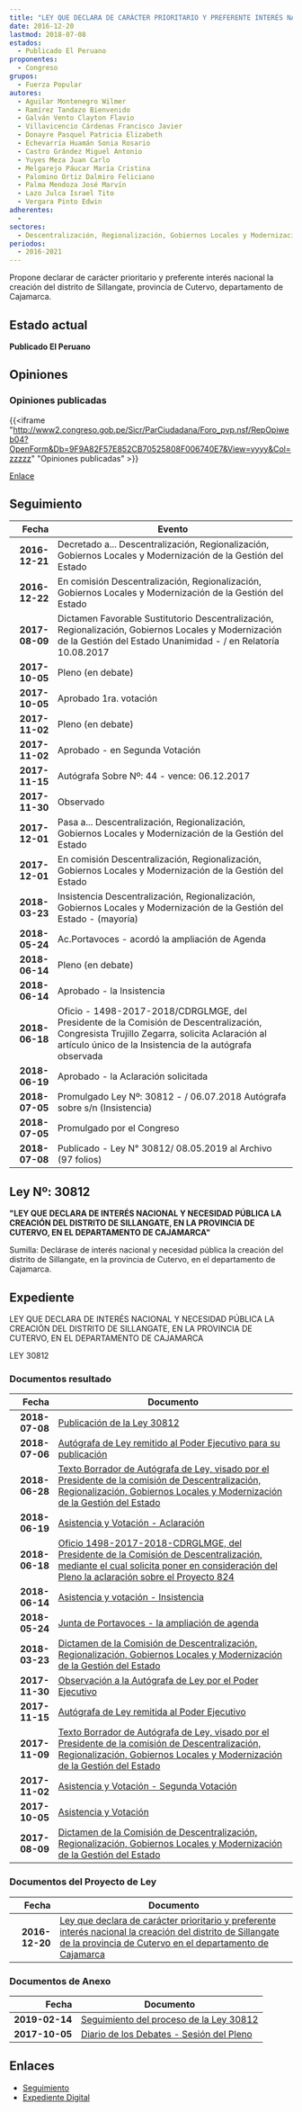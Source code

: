 ```yaml
---
title: "LEY QUE DECLARA DE CARÁCTER PRIORITARIO Y PREFERENTE INTERÉS NACIONAL LA CREACIÓN DEL DISTRITO DE SILLANGATE DE LA PROVINCIA DE CUTERVO EN EL DEPARTAMENTO DE CAJAMARCA"
date: 2016-12-20
lastmod: 2018-07-08
estados: 
  - Publicado El Peruano
proponentes: 
  - Congreso
grupos: 
  - Fuerza Popular
autores: 
  - Aguilar Montenegro Wilmer
  - Ramírez Tandazo Bienvenido
  - Galván Vento Clayton Flavio
  - Villavicencio Cárdenas Francisco Javier
  - Donayre Pasquel Patricia Elizabeth
  - Echevarría Huamán Sonia Rosario
  - Castro Grández Miguel Antonio
  - Yuyes Meza Juan Carlo
  - Melgarejo Páucar María Cristina
  - Palomino Ortiz Dalmiro Feliciano
  - Palma Mendoza José Marvín
  - Lazo Julca Israel Tito
  - Vergara Pinto Edwin
adherentes: 
  - 
sectores: 
  - Descentralización, Regionalización, Gobiernos Locales y Modernización de la Gestión del Estado
periodos: 
  - 2016-2021
---
```


Propone declarar de carácter prioritario y preferente interés nacional la creación del distrito de Sillangate, provincia de Cutervo, departamento de Cajamarca.


## Estado actual

**Publicado El Peruano**

## Opiniones

### Opiniones publicadas

{{<iframe "http://www2.congreso.gob.pe/Sicr/ParCiudadana/Foro_pvp.nsf/RepOpiweb04?OpenForm&Db=9F9A82F57E852CB70525808F006740E7&View=yyyy&Col=zzzzz" "Opiniones publicadas" >}}

[Enlace](http://www2.congreso.gob.pe/Sicr/ParCiudadana/Foro_pvp.nsf/RepOpiweb04?OpenForm&Db=9F9A82F57E852CB70525808F006740E7&View=yyyy&Col=zzzzz)

## Seguimiento

| Fecha | Evento |
|------:|--------|
| **2016-12-21** | Decretado a... Descentralización, Regionalización, Gobiernos Locales y Modernización de la Gestión del Estado|
| **2016-12-22** | En comisión Descentralización, Regionalización, Gobiernos Locales y Modernización de la Gestión del Estado|
| **2017-08-09** | Dictamen Favorable Sustitutorio Descentralización, Regionalización, Gobiernos Locales y Modernización de la Gestión del Estado Unanimidad - / en Relatoría 10.08.2017|
| **2017-10-05** | Pleno (en debate)|
| **2017-10-05** | Aprobado 1ra. votación|
| **2017-11-02** | Pleno (en debate)|
| **2017-11-02** | Aprobado - en Segunda Votación|
| **2017-11-15** | Autógrafa Sobre Nº: 44 - vence: 06.12.2017|
| **2017-11-30** | Observado|
| **2017-12-01** | Pasa a... Descentralización, Regionalización, Gobiernos Locales y Modernización de la Gestión del Estado|
| **2017-12-01** | En comisión Descentralización, Regionalización, Gobiernos Locales y Modernización de la Gestión del Estado|
| **2018-03-23** | Insistencia Descentralización, Regionalización, Gobiernos Locales y Modernización de la Gestión del Estado - (mayoría)|
| **2018-05-24** | Ac.Portavoces - acordó la ampliación de Agenda|
| **2018-06-14** | Pleno (en debate)|
| **2018-06-14** | Aprobado - la Insistencia|
| **2018-06-18** | Oficio - 1498-2017-2018/CDRGLMGE, del Presidente de la Comisión de Descentralización, Congresista Trujillo Zegarra, solicita Aclaración al artículo único de la Insistencia de la autógrafa observada|
| **2018-06-19** | Aprobado - la Aclaración solicitada|
| **2018-07-05** | Promulgado Ley Nº: 30812 - / 06.07.2018 Autógrafa sobre s/n (Insistencia)|
| **2018-07-05** | Promulgado por el Congreso|
| **2018-07-08** | Publicado - Ley N° 30812/ 08.05.2019 al Archivo (97 folios)|

## Ley Nº: 30812

**"LEY QUE DECLARA DE INTERÉS NACIONAL Y NECESIDAD PÚBLICA LA CREACIÓN DEL DISTRITO DE SILLANGATE, EN LA PROVINCIA DE CUTERVO, EN EL DEPARTAMENTO DE CAJAMARCA"**

Sumilla: Declárase de interés nacional y necesidad pública la creación del distrito de Sillangate, en la provincia de Cutervo, en el departamento de Cajamarca.


## Expediente

LEY QUE DECLARA DE INTERÉS NACIONAL Y NECESIDAD PÚBLICA LA CREACIÓN DEL DISTRITO DE SILLANGATE, EN LA PROVINCIA DE CUTERVO, EN EL DEPARTAMENTO DE CAJAMARCA

LEY 30812


### Documentos resultado

| Fecha | Documento |
|------:|--------|
| **2018-07-08** | [Publicación de la Ley 30812](http://www.leyes.congreso.gob.pe/Documentos/2016_2021/ADLP/Normas_Legales/30812-LEY.pdf) |
| **2018-07-06** | [Autógrafa de Ley remitido al Poder Ejecutivo para su publicación](http://www.leyes.congreso.gob.pe/Documentos/2016_2021/ADLP/Texto_Aprobado/AU0082420180706.PDF) |
| **2018-06-28** | [Texto Borrador de Autógrafa de Ley, visado por el Presidente de la comisión de Descentralización, Regionalización, Gobiernos Locales y Modernización de la Gestión del Estado](http://www.leyes.congreso.gob.pe/Documentos/2016_2021/Texto_Borrador_de_Autografa/BAU00824_20180628.pdf) |
| **2018-06-19** | [Asistencia y Votación - Aclaración](http://www.leyes.congreso.gob.pe/Documentos/2016_2021/Asistencia_y_Votacion/Proyectos_de_Ley/AV0082420180619.pdf) |
| **2018-06-18** | [Oficio 1498-2017-2018-CDRGLMGE, del Presidente de la Comisión de Descentralización, mediante el cual solicita poner en consideración del Pleno la aclaración sobre el Proyecto 824](http://www.leyes.congreso.gob.pe/Documentos/2016_2021/Oficios/Comisiones_Ordinarias/OFICIO_1498-2017-2018_CDRGLMGE.pdf) |
| **2018-06-14** | [Asistencia y votación - Insistencia](http://www.leyes.congreso.gob.pe/Documentos/2016_2021/Asistencia_y_Votacion/Proyectos_de_Ley/AV00824_20180614.pdf) |
| **2018-05-24** | [Junta de Portavoces - la ampliación de agenda](http://www.leyes.congreso.gob.pe/Documentos/2016_2021/Acuerdos/Junta_Portavoces/AJP0082420180524.pdf) |
| **2018-03-23** | [Dictamen de la Comisión de Descentralización, Regionalización, Gobiernos Locales y Modernización de la Gestión del Estado](http://www.leyes.congreso.gob.pe/Documentos/2016_2021/Dictamenes/Proyectos_de_Ley/00824DC08MAY_20180323.pdf) |
| **2017-11-30** | [Observación a la Autógrafa de Ley por el Poder Ejecutivo](http://www.leyes.congreso.gob.pe/Documentos/2016_2021/Observacion_a_la_Autografa/OBAU0082420171130.pdf) |
| **2017-11-15** | [Autógrafa de Ley remitida al Poder Ejecutivo](http://www.leyes.congreso.gob.pe/Documentos/2016_2021/Autografas/Ley_y_de_Resolucion_Legislativa/AU0082420171115.pdf) |
| **2017-11-09** | [Texto Borrador de Autógrafa de Ley, visado por el Presidente de la comisión de Descentralización, Regionalización, Gobiernos Locales y Modernización de la Gestión del Estado](http://www.leyes.congreso.gob.pe/Documentos/2016_2021/Texto_Borrador_de_Autografa/BAU00824_20171109.pdf) |
| **2017-11-02** | [Asistencia y Votación - Segunda Votación](http://www.leyes.congreso.gob.pe/Documentos/2016_2021/Asistencia_y_Votacion/Proyectos_de_Ley/Exoneracion_de_Segunda_Votacion/ESV0082420171102.pdf) |
| **2017-10-05** | [Asistencia y Votación](http://www.leyes.congreso.gob.pe/Documentos/2016_2021/Asistencia_y_Votacion/Proyectos_de_Ley/AV00824_20171005.pdf) |
| **2017-08-09** | [Dictamen de la Comisión de Descentralización, Regionalización, Gobiernos Locales y Modernización de la Gestión del Estado](http://www.leyes.congreso.gob.pe/Documentos/2016_2021/Dictamenes/Proyectos_de_Ley/00824DC08MAY_20170809.pdf) |

### Documentos del Proyecto de Ley

| Fecha | Documento |
|------:|--------|
| **2016-12-20** | [Ley que declara de carácter prioritario y preferente interés nacional la creación del distrito de Sillangate de la provincia de Cutervo en el departamento de Cajamarca](http://www.leyes.congreso.gob.pe/Documentos/2016_2021/Proyectos_de_Ley_y_de_Resoluciones_Legislativas/PL0082420161220..pdf) |

### Documentos de Anexo

| Fecha | Documento |
|------:|--------|
| **2019-02-14** | [Seguimiento del proceso de la Ley 30812](http://www.leyes.congreso.gob.pe/Documentos/2016_2021/Seguimiento_de_Proyectos_de_Ley/00824PL20190214.pdf) |
| **2017-10-05** | [Diario de los Debates - Sesión del Pleno](http://www.leyes.congreso.gob.pe/Documentos/2016_2021/ADLP/Diario_Debates/30812-TDD.pdf) |

## Enlaces 

- [Seguimiento](http://www2.congreso.gob.pe/Sicr/TraDocEstProc/CLProLey2016.nsf/f7fff46988ca05b1052578e100829cc7/687cec919811576a0525808f00673ab6?OpenDocument)
- [Expediente Digital](http://www2.congreso.gob.pehttp://www2.congreso.gob.pe/Sicr/TraDocEstProc/CLProLey2016.nsf/f7fff46988ca05b1052578e100829cc7/687cec919811576a0525808f00673ab6?OpenDocument&Click=05257FB7005EB655.eb71d0cf91d8294e05256cdf006b5706/$Body/0.1C6C)
